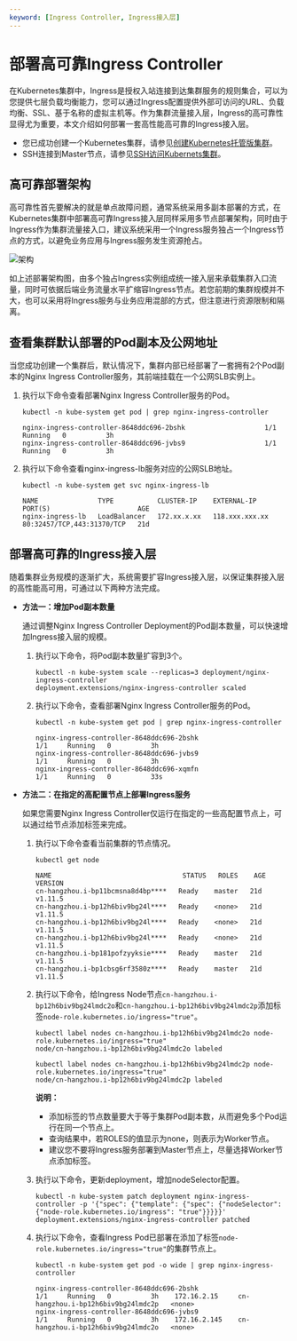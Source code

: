 ```yaml
---
keyword: [Ingress Controller, Ingress接入层]
---
```


# 部署高可靠Ingress Controller

在Kubernetes集群中，Ingress是授权入站连接到达集群服务的规则集合，可以为您提供七层负载均衡能力，您可以通过Ingress配置提供外部可访问的URL、负载均衡、SSL、基于名称的虚拟主机等。作为集群流量接入层，Ingress的高可靠性显得尤为重要，本文介绍如何部署一套高性能高可靠的Ingress接入层。

-   您已成功创建一个Kubernetes集群，请参见[创建Kubernetes托管版集群](/cn.zh-CN/Kubernetes集群用户指南/集群管理/创建集群/创建Kubernetes托管版集群.md)。
-   SSH连接到Master节点，请参见[SSH访问Kubernets集群](/cn.zh-CN/Kubernetes集群用户指南/集群管理/管理与访问集群/通过SSH访问Kubernetes集群.md)。

## 高可靠部署架构

高可靠性首先要解决的就是单点故障问题，通常系统采用多副本部署的方式，在Kubernetes集群中部署高可靠Ingress接入层同样采用多节点部署架构，同时由于Ingress作为集群流量接入口，建议系统采用一个Ingress服务独占一个Ingress节点的方式，以避免业务应用与Ingress服务发生资源抢占。

![架构](https://static-aliyun-doc.oss-cn-hangzhou.aliyuncs.com/assets/img/zh-CN/3116659951/p10101.png)

如上述部署架构图，由多个独占Ingress实例组成统一接入层来承载集群入口流量，同时可依据后端业务流量水平扩缩容Ingress节点。若您前期的集群规模并不大，也可以采用将Ingress服务与业务应用混部的方式，但注意进行资源限制和隔离。

## 查看集群默认部署的Pod副本及公网地址

当您成功创建一个集群后，默认情况下，集群内部已经部署了一套拥有2个Pod副本的Nginx Ingress Controller服务，其前端挂载在一个公网SLB实例上。

1.  执行以下命令查看部署Nginx Ingress Controller服务的Pod。

    ```
    kubectl -n kube-system get pod | grep nginx-ingress-controller
    ```

    ```
    nginx-ingress-controller-8648ddc696-2bshk                    1/1     Running   0          3h
    nginx-ingress-controller-8648ddc696-jvbs9                    1/1     Running   0          3h
    ```

2.  执行以下命令查看nginx-ingress-lb服务对应的公网SLB地址。

    ```
    kubectl -n kube-system get svc nginx-ingress-lb
    ```

    ```
    NAME               TYPE           CLUSTER-IP    EXTERNAL-IP      PORT(S)                      AGE
    nginx-ingress-lb   LoadBalancer   172.xx.x.xx   118.xxx.xxx.xx   80:32457/TCP,443:31370/TCP   21d
    ```


## 部署高可靠的Ingress接入层

随着集群业务规模的逐渐扩大，系统需要扩容Ingress接入层，以保证集群接入层的高性能高可用，可通过以下两种方法完成。

-   **方法一：增加Pod副本数量**

    通过调整Nginx Ingress Controller Deployment的Pod副本数量，可以快速增加Ingress接入层的规模。

    1.  执行以下命令，将Pod副本数量扩容到3个。

        ```
        kubectl -n kube-system scale --replicas=3 deployment/nginx-ingress-controller
        deployment.extensions/nginx-ingress-controller scaled
        ```

    2.  执行以下命令，查看部署Nginx Ingress Controller服务的Pod。

        ```
        kubectl -n kube-system get pod | grep nginx-ingress-controller
        ```

        ```
        nginx-ingress-controller-8648ddc696-2bshk                    1/1     Running   0          3h
        nginx-ingress-controller-8648ddc696-jvbs9                    1/1     Running   0          3h
        nginx-ingress-controller-8648ddc696-xqmfn                    1/1     Running   0          33s
        ```

-   **方法二：在指定的高配置节点上部署Ingress服务**

    如果您需要Nginx Ingress Controller仅运行在指定的一些高配置节点上，可以通过给节点添加标签来完成。

    1.  执行以下命令查看当前集群的节点情况。

        ```
        kubectl get node
        ```

        ```
        NAME                                 STATUS   ROLES    AGE   VERSION
        cn-hangzhou.i-bp11bcmsna8d4bp****   Ready    master   21d   v1.11.5
        cn-hangzhou.i-bp12h6biv9bg24l****   Ready    <none>   21d   v1.11.5
        cn-hangzhou.i-bp12h6biv9bg24l****   Ready    <none>   21d   v1.11.5
        cn-hangzhou.i-bp12h6biv9bg24l****   Ready    <none>   21d   v1.11.5
        cn-hangzhou.i-bp181pofzyyksie****   Ready    master   21d   v1.11.5
        cn-hangzhou.i-bp1cbsg6rf3580z****   Ready    master   21d   v1.11.5
        ```

    2.  执行以下命令，给Ingress Node节点`cn-hangzhou.i-bp12h6biv9bg24lmdc2o`和`cn-hangzhou.i-bp12h6biv9bg24lmdc2p`添加标签`node-role.kubernetes.io/ingress="true"`。

        ```
        kubectl label nodes cn-hangzhou.i-bp12h6biv9bg24lmdc2o node-role.kubernetes.io/ingress="true"
        node/cn-hangzhou.i-bp12h6biv9bg24lmdc2o labeled
        ```

        ```
        kubectl label nodes cn-hangzhou.i-bp12h6biv9bg24lmdc2p node-role.kubernetes.io/ingress="true"
        node/cn-hangzhou.i-bp12h6biv9bg24lmdc2p labeled
        ```

        **说明：**

        -   添加标签的节点数量要大于等于集群Pod副本数，从而避免多个Pod运行在同一个节点上。
        -   查询结果中，若ROLES的值显示为none，则表示为Worker节点。
        -   建议您不要将Ingress服务部署到Master节点上，尽量选择Worker节点添加标签。
    3.  执行以下命令，更新deployment，增加nodeSelector配置。

        ```
        kubectl -n kube-system patch deployment nginx-ingress-controller -p '{"spec": {"template": {"spec": {"nodeSelector": {"node-role.kubernetes.io/ingress": "true"}}}}}'
        deployment.extensions/nginx-ingress-controller patched
        ```

    4.  执行以下命令，查看Ingress Pod已部署在添加了标签`node-role.kubernetes.io/ingress="true"`的集群节点上。

        ```
        kubectl -n kube-system get pod -o wide | grep nginx-ingress-controller
        ```

        ```
        nginx-ingress-controller-8648ddc696-2bshk                    1/1     Running   0          3h    172.16.2.15     cn-hangzhou.i-bp12h6biv9bg24lmdc2p   <none>
        nginx-ingress-controller-8648ddc696-jvbs9                    1/1     Running   0          3h    172.16.2.145    cn-hangzhou.i-bp12h6biv9bg24lmdc2o   <none>
        ```


